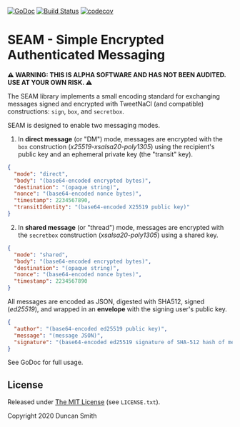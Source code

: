 [![GoDoc](https://godoc.org/github.com/notduncansmith/seam?status.svg)](https://godoc.org/github.com/notduncansmith/seam) [![Build Status](https://travis-ci.com/notduncansmith/seam.svg?branch=master)](https://travis-ci.com/notduncansmith/seam) [![codecov](https://codecov.io/gh/notduncansmith/seam/branch/master/graph/badge.svg)](https://codecov.io/gh/notduncansmith/seam)

# SEAM - Simple Encrypted Authenticated Messaging

**⚠️ WARNING: THIS IS ALPHA SOFTWARE AND HAS NOT BEEN AUDITED. USE AT YOUR OWN RISK. ⚠️**

The SEAM library implements a small encoding standard for exchanging messages signed and encrypted with TweetNaCl (and compatible) constructions: `sign`, `box`, and `secretbox`.

SEAM is designed to enable two messaging modes.

1. In **direct message** (or "DM") mode, messages are encrypted with the `box` construction (*x25519-xsalsa20-poly1305*) using the recipient's public key and an ephemeral private key (the "transit" key).

```json
{
  "mode": "direct",
  "body": "(base64-encoded encrypted bytes)",
  "destination": "(opaque string)",
  "nonce": "(base64-encoded nonce bytes)",
  "timestamp": 2234567890,
  "transitIdentity": "(base64-encoded X25519 public key)"
}
```

2. In **shared message** (or "thread") mode, messages are encrypted with the `secretbox` construction (*xsalsa20-poly1305*) using a shared key.

```json
{
  "mode": "shared",
  "body": "(base64-encoded encrypted bytes)",
  "destination": "(opaque string)",
  "nonce": "(base64-encoded nonce bytes)",
  "timestamp": 2234567890
}
```

All messages are encoded as JSON, digested with SHA512, signed (*ed25519*), and wrapped in an **envelope** with the signing user's public key.

```json
{
  "author": "(base64-encoded ed25519 public key)",
  "message": "(message JSON)",
  "signature": "(base64-encoded ed25519 signature of SHA-512 hash of message JSON)"
}
```

See GoDoc for full usage.

## License

Released under [The MIT License](https://opensource.org/licenses/MIT) (see `LICENSE.txt`).

Copyright 2020 Duncan Smith